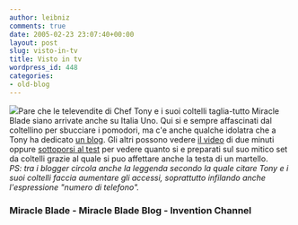 ```yaml
---
author: leibniz
comments: true
date: 2005-02-23 23:07:40+00:00
layout: post
slug: visto-in-tv
title: Visto in tv
wordpress_id: 448
categories:
- old-blog
---
```


![](http://www.inventionchannel.com/product/images/1272A-h-s1.jpg)Pare
che le televendite di Chef Tony e i suoi coltelli taglia-tutto Miracle
Blade siano arrivate anche su Italia Uno. Qui si e sempre affascinati
dal coltellino per sbucciare i pomodori, ma c'e anche qualche idolatra
che a Tony ha dedicato [un blog](http://miracleblade.splinder.com/). Gli altri possono vedere [il video](http://www.miracleblade.com/) di due minuti oppure [sottoporsi al test](http://www.friendtest.com/viewquiz.php?account=miracleblade)
per vedere quanto si e preparati sul suo mitico set da coltelli grazie
al quale si puo affettare anche la testa di un martello.   
_PS:
tra i blogger circola anche la leggenda secondo la quale citare Tony e
i suoi coltelli faccia aumentare gli accessi, soprattutto infilando
anche l'espressione "numero di telefono"._




### Miracle Blade - Miracle Blade Blog - Invention Channel
